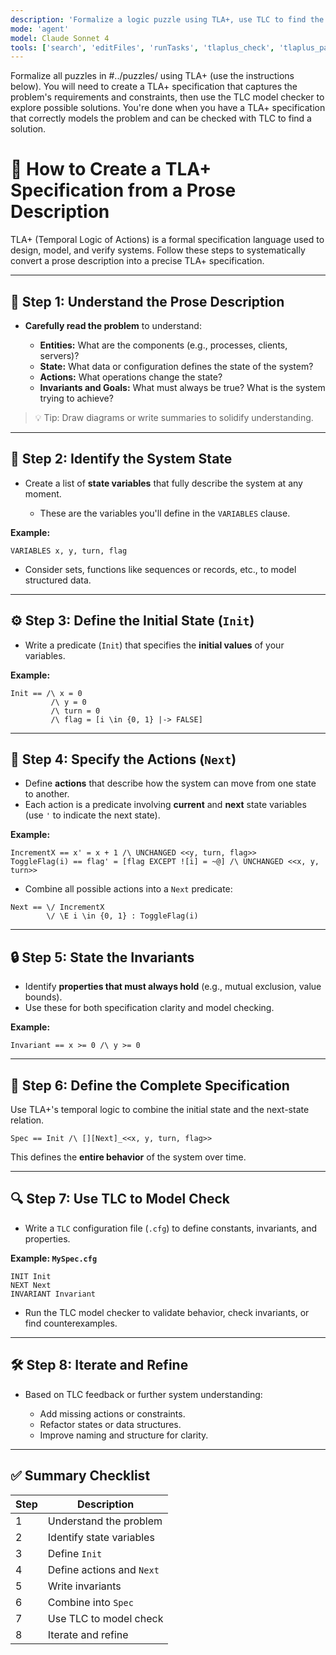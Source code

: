```yaml
---
description: 'Formalize a logic puzzle using TLA+, use TLC to find the solution.'
mode: 'agent'
model: Claude Sonnet 4
tools: ['search', 'editFiles', 'runTasks', 'tlaplus_check', 'tlaplus_parse', 'tlaplus_symbol', 'tlaplus_smoke', 'tlaplus_explore']
---
```


Formalize all puzzles in #../puzzles/ using TLA+ (use the instructions below). You will need to create a TLA+ specification that captures the problem's requirements and constraints, then use the TLC model checker to explore possible solutions. You're done when you have a TLA+ specification that correctly models the problem and can be checked with TLC to find a solution.

# 📘 How to Create a TLA+ Specification from a Prose Description

TLA+ (Temporal Logic of Actions) is a formal specification language used to design, model, and verify systems. Follow these steps to systematically convert a prose description into a precise TLA+ specification.

---

## 🧩 Step 1: Understand the Prose Description

* **Carefully read the problem** to understand:

  * **Entities:** What are the components (e.g., processes, clients, servers)?
  * **State:** What data or configuration defines the state of the system?
  * **Actions:** What operations change the state?
  * **Invariants and Goals:** What must always be true? What is the system trying to achieve?

> 💡 Tip: Draw diagrams or write summaries to solidify understanding.

---

## 🧱 Step 2: Identify the System State

* Create a list of **state variables** that fully describe the system at any moment.

  * These are the variables you'll define in the `VARIABLES` clause.

**Example:**

```tla
VARIABLES x, y, turn, flag
```

* Consider sets, functions like sequences or records, etc., to model structured data.

---

## ⚙️ Step 3: Define the Initial State (`Init`)

* Write a predicate (`Init`) that specifies the **initial values** of your variables.

**Example:**

```tla
Init == /\ x = 0
         /\ y = 0
         /\ turn = 0
         /\ flag = [i \in {0, 1} |-> FALSE]
```

---

## 🔄 Step 4: Specify the Actions (`Next`)

* Define **actions** that describe how the system can move from one state to another.
* Each action is a predicate involving **current** and **next** state variables (use `'` to indicate the next state).

**Example:**

```tla
IncrementX == x' = x + 1 /\ UNCHANGED <<y, turn, flag>>
ToggleFlag(i) == flag' = [flag EXCEPT ![i] = ~@] /\ UNCHANGED <<x, y, turn>>
```

* Combine all possible actions into a `Next` predicate:

```tla
Next == \/ IncrementX
        \/ \E i \in {0, 1} : ToggleFlag(i)
```

---

## 🔒 Step 5: State the Invariants

* Identify **properties that must always hold** (e.g., mutual exclusion, value bounds).
* Use these for both specification clarity and model checking.

**Example:**

```tla
Invariant == x >= 0 /\ y >= 0
```

---

## 🧮 Step 6: Define the Complete Specification

Use TLA+'s temporal logic to combine the initial state and the next-state relation.

```tla
Spec == Init /\ [][Next]_<<x, y, turn, flag>>
```

This defines the **entire behavior** of the system over time.

---

## 🔍 Step 7: Use TLC to Model Check

* Write a `TLC` configuration file (`.cfg`) to define constants, invariants, and properties.

**Example: `MySpec.cfg`**

```tla
INIT Init
NEXT Next
INVARIANT Invariant
```

* Run the TLC model checker to validate behavior, check invariants, or find counterexamples.

---

## 🛠 Step 8: Iterate and Refine

* Based on TLC feedback or further system understanding:

  * Add missing actions or constraints.
  * Refactor states or data structures.
  * Improve naming and structure for clarity.

---

## ✅ Summary Checklist

| Step | Description               |
| ---- | ------------------------- |
| 1    | Understand the problem    |
| 2    | Identify state variables  |
| 3    | Define `Init`             |
| 4    | Define actions and `Next` |
| 5    | Write invariants          |
| 6    | Combine into `Spec`       |
| 7    | Use TLC to model check    |
| 8    | Iterate and refine        |
